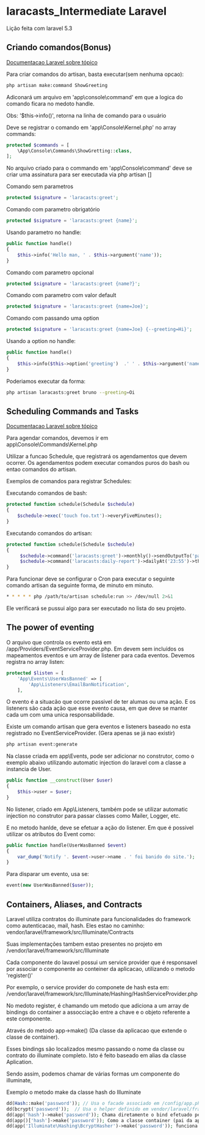 # laracasts_Intermediate Laravel

Lição feita com laravel 5.3

## Criando comandos(Bonus)

[Documentacao Laravel sobre tópico](https://laravel.com/docs/master/artisan)

Para criar comandos do artisan, basta executar(sem nenhuma opcao):
```sh
php artisan make:command ShowGreeting
```
Adiconará um arquivo em 'app\console\command\' em que a logica do comando ficara no medoto handle.

Obs: '$this->info()', retorna na linha de comando para o usuário

Deve se registrar o comando em 'app\Console\Kernel.php' no array commands:

```php
protected $commands = [
    \App\Console\Commands\ShowGretting::class,
];
```
No arquivo criado para o commando em 'app\Console\command' deve se criar uma assinatura para ser executada via php artisan []

Comando sem parametros
```php
protected $signature = 'laracasts:greet';
```

Comando com parametro obrigatório
```php
protected $signature = 'laracasts:greet {name}';
```

Usando parametro no handle:
```php
public function handle()
{
    $this->info('Hello man, ' . $this->argument('name'));
}
```

Comando com parametro opcional
```php
protected $signature = 'laracasts:greet {name?}';
```
Comando com parametro com valor default
```php
protected $signature = 'laracasts:greet {name=Joe}';
```

Comando com passando uma option
```php
protected $signature = 'laracasts:greet {name=Joe} {--greeting=Hi}';
```

Usando a option no handle:
```php
public function handle()
{
    $this->info($this->option('greeting')  .' ' . $this->argument('name'));
}
```
Poderiamos executar da forma:

```sh
php artisan laracasts:greet bruno --greeting=Oi
```


## Scheduling Commands and Tasks

[Documentacao Laravel sobre tópico](https://laravel.com/docs/master/scheduling)

Para agendar comandos, devemos ir em app\Console\Commands\Kernel.php

Utilizar a funcao Schedule, que registrará os agendamentos que devem ocorrer.
Os agendamentos podem executar comandos puros do bash ou entao comandos do artisan.

Exemplos de comandos para registrar Schedules:

Executando comandos de bash:

```php
protected function schedule(Schedule $schedule)
{
    $schedule->exec('touch foo.txt')->everyFiveMinutes();
}
```

Executando comandos do artisan:

```php
protected function schedule(Schedule $schedule)
{
     $schedule->command('laracasts:greet')->monthly()->sendOutputTo('path/to/file')->emailOutputTo('mail@mail.com');
     $schedule->command('laracasts:daily-report')->dailyAt('23:55')->thenPing('url');
}
```

Para funcionar deve se configurar o Cron para executar o seguinte comando artisan da seguinte forma, de minuto em minuto.

```sh
* * * * * php /path/to/artisan schedule:run >> /dev/null 2>&1
```

Ele verificará se pussui algo para ser executado no lista do seu projeto.

## The power of eventing

O arquivo que controla os evento está em /app/Providers/EventServiceProvider.php.
Em devem sem incluídos os mapeamentos eventos e um array de listener para cada eventos. Devemos registra no array listen:

```php
protected $listen = [
    'App\Events\UserWasBanned' => [
        'App\Listeners\EmailBanNotification',
    ],
```

O evento é a situacão que ocorre passivel de ter alumas ou uma ação. E os listeners são cada ação que esse evento causa, em que deve se manter cada um com uma unica responsabilidade.

Existe um comando artisan que gera eventos e listeners baseado no esta registrado no EventServiceProvider. (Gera apenas se já nao existir)

```sh
php artisan event:generate
```

Na classe criada em app\Events, pode ser adicionar no construtor, como o exemplo abaixo utilizando automatic injection do laravel com a classe a instancia de User.

```php
public function __construct(User $user)
{
    $this->user = $user;
}
```

No listener, criado em App\Listeners, também pode se utilizar  automatic injection no construtor para passar classes como Mailer, Logger, etc.

E no metodo hanlde, deve se efetuar a ação do listener. Em que é possivel utilizar os atributos do Event como: 

```php
public function handle(UserWasBanned $event)
{
    var_dump('Notify '. $event->user->name . ' foi banido do site.');
}
```

Para disparar um evento, usa se:

```php
event(new UserWasBanned($user));
```

## Containers, Aliases, and Contracts

Laravel utiliza contratos do illuminate para funcionalidades do framework como autenticacao, mail, hash.
Eles estao no caminho: vendor/laravel/framework/src/Illuminate/Contracts

Suas implementações tambem estao presentes no projeto em /vendor/laravel/framework/src/Illuminate

Cada componente do lavavel possui um service provider que é responsavel por associar o componente ao conteiner da aplicacao, utilizando o metodo 'register()'

Por exemplo, o service provider do componete de hash esta em: /vendor/laravel/framework/src/Illuminate/Hashing/HashServiceProvider.php

No medoto register, é chamando um metodo que adiciona a um array de bindings do container a assocciação entre a chave e o objeto referente a este componente.

Através do metodo app->make() (Da classe da aplicacao que extende o classe de container). 

Esses bindings são localizados mesmo passando o nome da classe ou contrato do illuminate completo. Isto é feito baseado em alias da classe Aplication.

Sendo assim, podemos chamar de várias formas um componente do illuminate,

Exemplo o metodo make da classe hash do Illuminate


```php
dd(Hash::make('password')); // Usa o facade associado em /config/app.php através do array de aliases
dd(bcrypt('password'));  // Usa o helper definido em vendor/laravel/framework/src/Illuminate/Foundation/helper.php que por fim chama app('hash')->make()
dd(app('hash')->make('password')); Chama diretamente o bind efetuado pelo service provider do componente
dd(app()['hash']->make('password')); Como a classe container (pai da aplication) implementa ArrayAccess pode se chamar via array os metodos
dd(app('Illuminate\Hashing\BcryptHasher')->make('password')); funciona pois procura na lista de alias pelo bind feito no conteiner.


```






